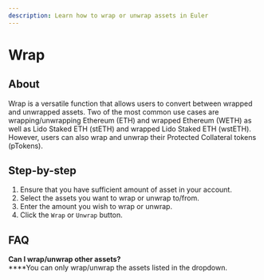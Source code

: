 ```yaml
---
description: Learn how to wrap or unwrap assets in Euler
---
```


# Wrap

## About

Wrap is a versatile function that allows users to convert between wrapped and unwrapped assets. Two of the most common use cases are wrapping/unwrapping Ethereum (ETH) and wrapped Ethereum (WETH) as well as Lido Staked ETH (stETH) and wrapped Lido Staked ETH (wstETH). However, users can also wrap and unwrap their Protected Collateral tokens (pTokens).&#x20;

## Step-by-step

1. Ensure that you have sufficient amount of asset in your account.
2. Select the assets you want to wrap or unwrap to/from.
3. Enter the amount you wish to wrap or unwrap.
4. Click the `Wrap` or `Unwrap` button.

## FAQ

**Can I wrap/unwrap other assets?**\
****You can only wrap/unwrap the assets listed in the dropdown.
